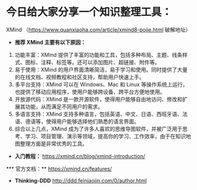 # 今日给大家分享一个知识整理工具：
XMind （https://www.quanxiaoha.com/article/xmind8-pojie.html 破解地址）

* **推荐 XMind 主要有以下原因：**
1. 功能丰富：XMind 提供了丰富的功能和工具，包括多种布局、主题、线条样式、图标、注释、标签等。还可以添加图片、超链接、附件等。
2. 易于使用：XMind 的用户界面清晰简洁，易于学习和使用。同时提供了大量的在线文档、视频教程和社区支持，帮助用户快速上手。
3. 多平台支持：XMind 可以在 Windows、Mac 和 Linux 等操作系统上运行，也提供了移动应用程序，使用户能够跨设备、跨平台方便地使用。
4. 开放源代码：XMind 是一款开源软件，使得用户能够自由地访问、修改和扩展其功能，从而满足不同用户的需求。
5. 多语言支持：XMind 支持多种语言，包括英语、中文、日语、西班牙语、法语、德语等，使得用户能够选择他们熟悉的语言界面。
6. 综合以上几点，XMind 成为了许多人喜欢的思维导图软件，并被广泛用于思考、学习、项目管理、演示等领域，提高你的学习、工作效率，由于在知识地图整理方面是非常优秀的工具。


* **入门教程：**
https://xmind.cn/blog/xmind-introduction/

*** 官方文档：**
https://xmind.cn/features/


* **Thinking-DDD**
http://ddd.feiniaojin.com/0/author.html

